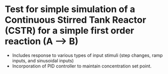 # Test for simple simulation of a Continuous Stirred Tank Reactor (CSTR) for a simple first order reaction (A --> B)
- Includes response to various types of input stimuli (step changes, ramp inputs, and sinusoidal inputs)
- Incorporation of PID controller to maintain concentration set point.
